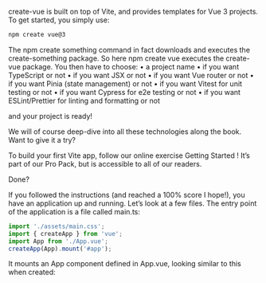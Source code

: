 create-vue is built on top of Vite, and provides templates for Vue 3 projects.
To get started, you simply use:

``` HTML
npm create vue@3
```

The npm create something command in fact downloads and executes the create-something package.
So here npm create vue executes the create-vue package.
You then have to choose:
• a project name
• if you want TypeScript or not
• if you want JSX or not
• if you want Vue router or not
• if you want Pinia (state management) or not
• if you want Vitest for unit testing or not
• if you want Cypress for e2e testing or not
• if you want ESLint/Prettier for linting and formatting or not

and your project is ready!

We will of course deep-dive into all these technologies along the book.
Want to give it a try?

To build your first Vite app, follow our online exercise Getting Started ! It’s part of our Pro Pack,
but is accessible to all of our readers.

Done?

If you followed the instructions (and reached a 100% score I hope!), you have an application up and running. Let’s look at a few files. The entry point of the application is a file called main.ts:

``` JAVASCRIPT
import './assets/main.css';
import { createApp } from 'vue';
import App from './App.vue';
createApp(App).mount('#app');
```

It mounts an App component defined in App.vue, looking similar to this when created:


